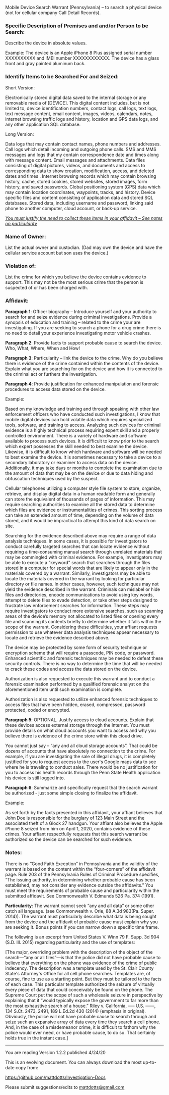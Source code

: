 Mobile Device Search Warrant (Pennsylvania) – to search a physical device (not for cellular company Call Detail Records).

### Specific Description of Premises and and/or Person to be Search:

Describe the device in absolute values.

Example:  The device is an Apple iPhone 8 Plus assigned serial number XXXXXXXXXX and IMEI number XXXXXXXXXXXX.  The device has a glass front and gray painted aluminum back.

### Identify Items to be Searched For and Seized:

Short Version:

Electronically stored digital data saved to the internal storage or any removable media of [DEVICE].  This digital content includes, but is not limited to, device identification numbers, contact logs, call logs, text logs, text message content, email content, images, videos, calendars, notes, internet browsing traffic logs and history, location and GPS data logs, and any other application SQL database.

Long Version:

Data logs that may contain contact names, phone numbers and addresses.  Call logs which detail incoming and outgoing phone calls. SMS and MMS messages and logs that my contain correspondence date and times along with message content. Email messages and attachments. Data files consisting of digital pictures, videos, and documents and access to corresponding data to show creation, modification, access, and deleted dates and times .  Internet browsing records which may contain browsing history, cache, stored cookies, stored websites, stored images, form history, and saved passwords.  Global positioning system (GPS) data which may contain location coordinates, waypoints, tracks, and history. Device specific files and content consisting of application data and stored SQL databases. Stored data, including username and password, linking said phone to another computer, cloud account, or back-up service.

<u>*You must justify the need to collect these items in your affidavit – See notes on particularity*</u>

### Name of Owner:

List the actual owner and custodian.  (Dad may own the device and have the cellular service account but son uses the device.)

### Violation of:

List the crime for which you believe the device contains evidence to support. This may not be the most serious crime that the person is suspected of or has been charged with.

### Affidavit:

**Paragraph 1**:  Officer biography – Introduce yourself and your authority to search for and seize evidence during criminal investigations.  Provide a synopsis of education and training – related to the crime your are investigating.  If you are seeking to search a phone for a drug crime there is no need to detail your experience investigating motor vehicle crashes.

**Paragraph 2**: Provide facts to support probable cause to search the device.  Who, What, Where, When and How!

**Paragraph 3**: Particularity – link the device to the crime.  Why do you believe there is evidence of the crime contained within the contents of the device. Explain what you are searching for on the device and how it is connected to the criminal act or furthers the investigation.

**Paragraph 4**:  Provide justification for enhanced manipulation and forensic procedures to access data stored on the device.

Example:

Based on my knowledge and training and through speaking with other law enforcement officers who have conducted such investigations, I know that mobile digital devices can hold volatile data which requires specialized tools, software, and training to access.  Analyzing such devices for criminal evidence is a highly technical process requiring expert skill and a properly controlled environment.  There is a variety of hardware and software available to process such devices.  It is difficult to know prior to the search which expert possesses the skill needed to best examine the device.  Likewise, it is difficult to know which hardware and software will be needed to best examine the device.  It is sometimes necessary to take a device to a secondary laboratory or examiner to access data on the device. Additionally, it may take days or months to complete the examination due to the amount of data that may be on the device or due to data hiding and obfuscation techniques used by the suspect.

Cellular telephones utilizing a computer style file system to store, organize, retrieve, and display digital data in a human readable form and generally can store the equivalent of thousands of pages of information. This may require searching authorities to examine all the stored data to determine which files are evidence or instrumentalities of crimes.  This sorting process can take an extended amount of time, depending on the volume of data stored, and it would be impractical to attempt this kind of data search on site.

Searching for the evidence described above may require a range of data analysis techniques.  In some cases, it is possible for investigators to conduct carefully targeted searches that can locate evidence without requiring a time-consuming manual search through unrelated materials that may be commingled with criminal evidence.  For example, investigators may be able to execute a "keyword" search that searches through the files stored in a computer for special words that are likely to appear only in the materials covered by a warrant.  Similarly, investigators may be able to locate the materials covered in the warrant by looking for particular directory or file names.  In other cases, however, such techniques may not yield the evidence described in the warrant.  Criminals can mislabel or hide files and directories, encode communications to avoid using key words, attempt to delete files to evade detection, or take other steps designed to frustrate law enforcement searches for information.   These steps may require investigators to conduct more extensive searches, such as scanning areas of the device’s memory not allocated to listed files or opening every file and scanning its contents briefly to determine whether it falls within the scope of the warrant.  Considering these difficulties, your affiant requests permission to use whatever data analysis techniques appear necessary to locate and retrieve the evidence described above.

The device may be protected by some form of security technique or encryption scheme that will require a passcode, PIN code, or password.  Enhanced scientific and forensic techniques may be needed to defeat these security controls.  There is no way to determine the time that will be needed to crack these codes and access the data stored on the device.

Authorization is also requested to execute this warrant and to conduct a forensic examination performed by a qualified forensic analyst on the aforementioned item until such examination is complete.

Authorization is also requested to utilize enhanced forensic techniques to access files that have been hidden, erased, compressed, password protected, coded or encrypted.

**Paragraph 5**:  OPTIONAL.  Justify access to cloud accounts.  Explain that these devices access external storage through the Internet.  You must provide details on what cloud accounts you want to access and why you believe there is evidence of the crime store within this cloud drive.

You cannot just say – “any and all cloud storage accounts”. That could be dozens of accounts that have absolutely no connection to the crime.  For example, if you are investigating the sale of illegal drugs, it is completely justified for you to request access to the user's Google maps data to see where he is traveling to conduct sales.  There would be no justification for you to access his health records through the Penn State Health application his device is still logged into.

**Paragraph 6**: Summarize and specifically request that the search warrant be authorized - just some simple closing to finalize the affidavit.

Example:

As set forth by the facts presented in this affidavit, your affiant believes that John Doe is responsible for the burglary of 123 Main Street and the associated theft of a Glock 27 handgun.  Your affiant also believes the Apple iPhone 8 seized from him on April 1, 2020, contains evidence of these crimes.  Your affiant respectfully requests that this search warrant be authorized so the device can be searched for such evidence.

### Notes:

There is no “Good Faith Exception” in Pennsylvania and the validity of the warrant is based on the content within the “four-corners” of the affidavit page. Rule 203 of the Pennsylvania Rules of Criminal Procedure specifies, “The issuing authority, in determining whether probable cause has been established, may not consider any evidence outside the affidavits.”  You must meet the requirements of probable cause and particularity within the submitted affidavit. See Commonwealth V. Edmunds 526 Pa. 374 (1991).

**Particularity**: The warrant cannot seek “any and all data” or some other catch all language. (see Commonwealth v. Orie, 88 A.3d 983(Pa. Super. 2014)).  The warrant must particularly describe what data is being sought from the device and the affidavit of probable cause must explain why you are seeking it.  Bonus points if you can narrow down a specific time frame.

The following is an excerpt from United States V. Winn 79 F. Supp. 3d 904 (S.D. Ill. 2015) regarding particularity and the use of templates:

[The major, overriding problem with the description of the object of the search—“any or all files”—is that the police did not have probable cause to believe that everything on the phone was evidence of the crime of public indecency. The description was a template used by the St. Clair County State's Attorney's Office for all cell phone searches. Templates are, of course, fine to use as a starting point. But they must be tailored to the facts of each case. This particular template authorized the seizure of virtually every piece of data that could conceivably be found on the phone. The Supreme Court put the scope of such a wholesale seizure in perspective by explaining that it “would typically expose the government to far more than the most exhaustive search of a house.” Riley v. California, ––– U.S. ––––, 134 S.Ct. 2473, 2491, 189 L.Ed.2d 430 (2014) (emphasis in original). Obviously, the police will not have probable cause to search through and seize such an expansive array of data every time they search a cell phone. And, in the case of a misdemeanor crime, it is difficult to fathom why the police would ever need, or have probable cause, to do so. That certainly holds true in the instant case.]

*************************************************************************************************************
You are reading Version 1.2.2 published 4/24/20

This is an evolving document.  You can always download the most up-to-date copy from:

https://github.com/mattdotts/Investigation-Docs

Please submit suggestions/edits to mattdotts@gmail.com